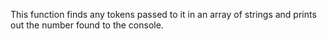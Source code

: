 This function finds any tokens passed to it in an array of strings and prints out the number found to the console.

